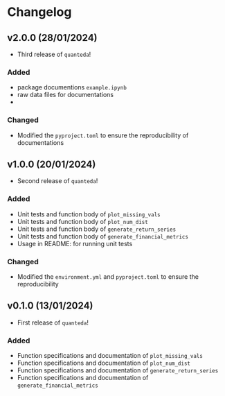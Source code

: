 # Changelog

<!--next-version-placeholder-->
## v2.0.0 (28/01/2024)

- Third release of `quanteda`!

### Added

- package documentions `example.ipynb`
- raw data files for documentations
- 

### Changed

- Modified the `pyproject.toml` to ensure the reproducibility of documentations

## v1.0.0 (20/01/2024)

- Second release of `quanteda`!

### Added

 - Unit tests and function body of `plot_missing_vals`
 - Unit tests and function body of `plot_num_dist`
 - Unit tests and function body of `generate_return_series`
 - Unit tests and function body of `generate_financial_metrics`
 - Usage in README: for running unit tests 

### Changed

 - Modified the `environment.yml` and `pyproject.toml` to ensure the reproducibility

## v0.1.0 (13/01/2024)

- First release of `quanteda`!

### Added

 - Function specifications and documentation of `plot_missing_vals`
 - Function specifications and documentation of `plot_num_dist`
 - Function specifications and documentation of `generate_return_series`
 - Function specifications and documentation of `generate_financial_metrics`
